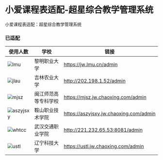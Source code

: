 # 小爱课程表适配-超星综合教学管理系统

小爱课程表适配：超星综合教学管理系统

### 已适配

| 使用人数 | 学校 | 链接 |
| ---- | ---- | ---- |
| ![lmu] | 黎明职业大学 | https://jw.lmu.cn/admin |
| ![jlau] | 吉林农业大学 | http://202.198.1.52/admin |
| ![mjsz] | 闽江师范高等专科学校 | https://mjsz.jw.chaoxing.com/admin |
| ![aszyjsxy] | 鞍山职业技术学院 | https://aszyjsxy.jw.chaoxing.com/admin |
| ![whtcc] | 武汉交通职业学院 | http://221.232.65.53:8081/admin |
| ![ustl] | 辽宁科技大学 | https://ustl.jw.chaoxing.com/admin |


[lmu]: https://img.shields.io/badge/dynamic/json?label=&style=flat-square&query=$.usedNum&url=https%3A%2F%2Fopen-schedule.ai.xiaomi.com%2Fapi%2Fcoder%3Ftb_id%3D37266
[jlau]: https://img.shields.io/badge/dynamic/json?label=&style=flat-square&query=$.usedNum&url=https%3A%2F%2Fopen-schedule.ai.xiaomi.com%2Fapi%2Fcoder%3Ftb_id%3D37267
[mjsz]: https://img.shields.io/badge/dynamic/json?label=&style=flat-square&query=$.usedNum&url=https%3A%2F%2Fopen-schedule.ai.xiaomi.com%2Fapi%2Fcoder%3Ftb_id%3D37264
[aszyjsxy]: https://img.shields.io/badge/dynamic/json?label=&style=flat-square&query=$.usedNum&url=https%3A%2F%2Fopen-schedule.ai.xiaomi.com%2Fapi%2Fcoder%3Ftb_id%3D37312
[whtcc]: https://img.shields.io/badge/dynamic/json?label=&style=flat-square&query=$.usedNum&url=https%3A%2F%2Fopen-schedule.ai.xiaomi.com%2Fapi%2Fcoder%3Ftb_id%3D37317
[ustl]: https://img.shields.io/badge/dynamic/json?label=&style=flat-square&query=$.usedNum&url=https%3A%2F%2Fopen-schedule.ai.xiaomi.com%2Fapi%2Fcoder%3Ftb_id%3D39947
